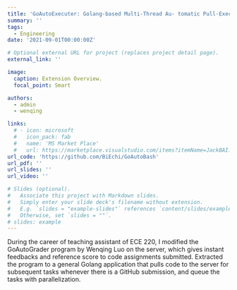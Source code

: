 ```yaml
---
title: 'GoAutoExecuter: Golang-based Multi-Thread Au- tomatic Pull-Execute Framework'
summary: ''
tags:
  - Engineering
date: '2021-09-01T00:00:00Z'

# Optional external URL for project (replaces project detail page).
external_link: ''

image:
  caption: Extension Overview.
  focal_point: Smart

authors:
  - admin
  - wenqing

links:
  # - icon: microsoft
  #   icon_pack: fab
  #   name: 'MS Market Place'
  #   url: https://marketplace.visualstudio.com/items?itemName=JackBAI.at-t-i386-ia32-uiuc-ece391-highlighting
url_code: 'https://github.com/BiEchi/GoAutoBash'
url_pdf: ''
url_slides: ''
url_video: ''

# Slides (optional).
#   Associate this project with Markdown slides.
#   Simply enter your slide deck's filename without extension.
#   E.g. `slides = "example-slides"` references `content/slides/example-slides.md`.
#   Otherwise, set `slides = ""`.
# slides: example
---
```


During the career of teaching assistant of ECE 220, I modified the GoAutoGrader program by Wenqing Luo on the server, which gives instant feedbacks and reference score to code assignments submitted. Extracted the program to a general Golang application that pulls code to the server for subsequent tasks whenever there is a GitHub submission, and queue the tasks with parallelization.
